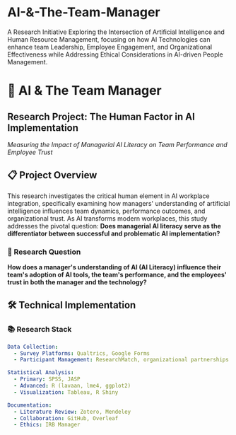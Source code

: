 # AI-&-The-Team-Manager
A Research Initiative Exploring the Intersection of Artificial Intelligence and Human Resource Management, focusing on how AI Technologies can enhance team Leadership, Employee Engagement, and Organizational Effectiveness while Addressing Ethical Considerations in AI-driven People Management.

# 🤖 AI & The Team Manager

## Research Project: The Human Factor in AI Implementation  
*Measuring the Impact of Managerial AI Literacy on Team Performance and Employee Trust*


## 📋 Project Overview

This research investigates the critical human element in AI workplace integration, specifically examining how managers' understanding of artificial intelligence influences team dynamics, performance outcomes, and organizational trust. As AI transforms modern workplaces, this study addresses the pivotal question: **Does managerial AI literacy serve as the differentiator between successful and problematic AI implementation?**

### 🎯 Research Question
**How does a manager's understanding of AI (AI Literacy) influence their team's adoption of AI tools, the team's performance, and the employees' trust in both the manager and the technology?**


## 🛠️ Technical Implementation

### 📚 Research Stack
```yaml
Data Collection:
  - Survey Platforms: Qualtrics, Google Forms
  - Participant Management: ResearchMatch, organizational partnerships

Statistical Analysis:
  - Primary: SPSS, JASP
  - Advanced: R (lavaan, lme4, ggplot2)
  - Visualization: Tableau, R Shiny

Documentation:
  - Literature Review: Zotero, Mendeley
  - Collaboration: GitHub, Overleaf
  - Ethics: IRB Manager
